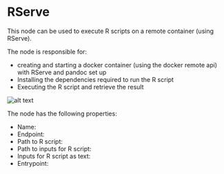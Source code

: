 # RServe

This node can be used to execute R scripts on a remote container (using RServe).

The node is responsible for:
* creating and starting a docker container (using the docker remote api) with RServe and pandoc set up
* Installing the dependencies required to run the R script
* Executing the R script and retrieve the result

![alt text](https://raw.github.com/SINTEF-9012/mc-suite_node-red/master/documents/rserve.png "RServe")

The node has the following properties:
* Name:
* Endpoint:
* Path to R script:
* Path to inputs for R script:
* Inputs for R script as text:
* Entrypoint:
